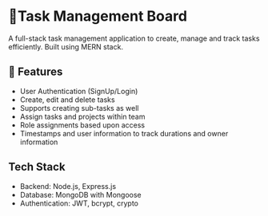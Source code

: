 # 📌Task Management Board
A full-stack task management application to create, manage and track tasks efficiently. Built using MERN stack.

## 🚀 Features
- User Authentication (SignUp/Login)
- Create, edit and delete tasks
- Supports creating sub-tasks as well
- Assign tasks and projects within team
- Role assignments based upon access
- Timestamps and user information to track durations and owner information

## Tech Stack
- Backend: Node.js, Express.js
- Database: MongoDB with Mongoose
- Authentication: JWT, bcrypt, crypto